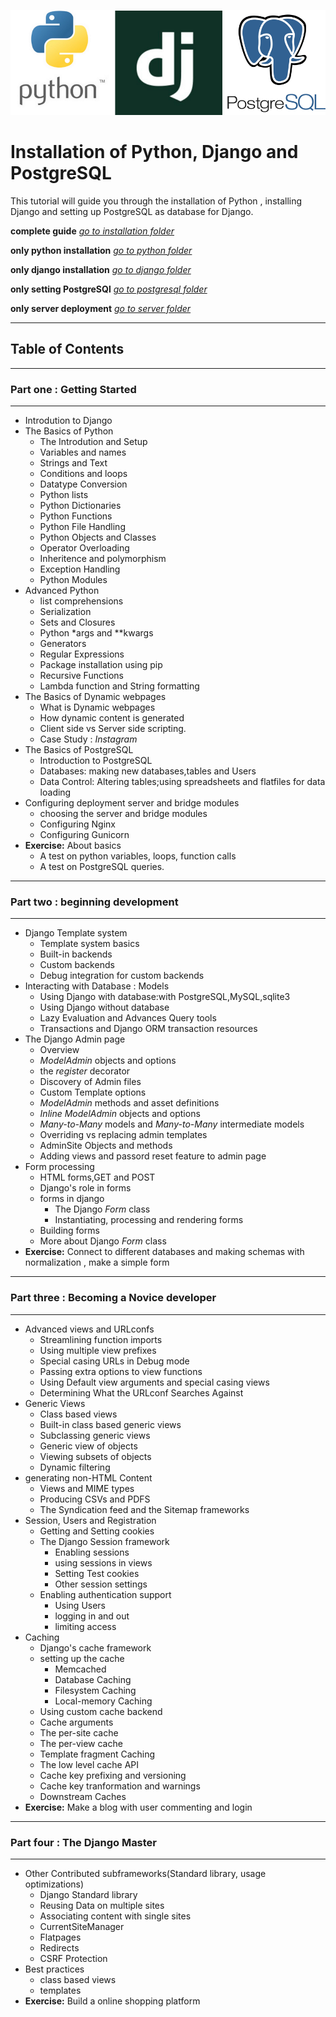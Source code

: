 ![djann.png](/assets/djann.png)
# Installation of Python, Django and PostgreSQL
This tutorial will guide you through the installation of Python , installing Django and setting up PostgreSQL as database for Django.

**complete guide** *[go to installation folder](/installation)*

**only python installation** *[go to python folder](/python)*

**only django installation** *[go to django folder](/django)*

**only setting PostgreSQl** *[go to postgresql folder](/postgresql)*

**only server deployment** *[go to server folder](/server)*

---
## Table of Contents

---
### Part one : Getting Started
---

  - Introdution to Django
  - The Basics of Python
    - The Introdution and Setup
    - Variables and names
    - Strings and Text
    - Conditions and loops
    - Datatype Conversion
    - Python lists
    - Python Dictionaries
    - Python Functions
    - Python File Handling
    - Python Objects and Classes
    - Operator Overloading
    - Inheritence and polymorphism
    - Exception Handling
    - Python Modules
  - Advanced Python
    - list comprehensions
    - Serialization
    - Sets and Closures
    - Python \*args and \*\*kwargs
    - Generators
    - Regular Expressions
    - Package installation using pip
    - Recursive Functions
    - Lambda function and String formatting
  - The Basics of Dynamic webpages
    - What is Dynamic webpages
    - How dynamic content is generated
    - Client side vs Server side scripting.
    - Case Study : *Instagram*
  - The Basics of PostgreSQL
    - Introduction to PostgreSQL
    - Databases: making new databases,tables and Users
    - Data Control: Altering tables;using spreadsheets and flatfiles for data loading
  - Configuring deployment server and bridge modules
    - choosing the server and bridge modules
    - Configuring Nginx
    - Configuring Gunicorn
  - **Exercise:** About basics
    - A test on python variables, loops, function calls
    - A test on PostgreSQL queries.

---
### Part two : beginning development
---

 - Django Template system
    - Template system basics
    - Built-in backends
    - Custom backends
    - Debug integration for custom backends
 - Interacting with Database : Models
    - Using Django with database:with PostgreSQL,MySQL,sqlite3
    - Using Django without database
    - Lazy Evaluation and Advances Query tools
    - Transactions and Django ORM transaction resources
 - The Django Admin page
    - Overview
    - *ModelAdmin* objects and options
    - the *register* decorator
    - Discovery of Admin files
    - Custom Template options
    - *ModelAdmin* methods and asset definitions
    - *Inline ModelAdmin* objects and options
    - *Many-to-Many* models and *Many-to-Many* intermediate models
    - Overriding vs replacing admin templates
    - AdminSite Objects and methods
    - Adding views and passord reset feature to admin page
 - Form processing
    - HTML forms,GET and POST
    - Django's role in forms
    - forms in django
      - The Django *Form* class
      - Instantiating, processing and rendering forms
    - Building forms
    - More about Django *Form* class
 - **Exercise:** Connect to different databases and making schemas with normalization , make a simple form

---
### Part three : Becoming a Novice developer
---

 - Advanced views and URLconfs
    - Streamlining function imports
    - Using multiple view prefixes
    - Special casing URLs in Debug mode
    - Passing extra options to view functions
    - Using Default view arguments and special casing views
    - Determining What the URLconf Searches Against
 - Generic Views
    - Class based views
    - Built-in class based generic views
    - Subclassing generic views
    - Generic view of objects
    - Viewing subsets of objects
    - Dynamic filtering
 - generating non-HTML Content
    - Views and MIME types
    - Producing CSVs and PDFS
    - The Syndication feed and the Sitemap frameworks
 - Session, Users and Registration
    - Getting and Setting cookies
    - The Django Session framework
      - Enabling sessions
      - using sessions in views
      - Setting Test cookies
      - Other session settings
    - Enabling authentication support
      - Using Users
      - logging in and out
      - limiting access
 - Caching
    - Django's cache framework
    - setting up the cache
      - Memcached
      - Database Caching
      - Filesystem Caching
      - Local-memory Caching
    - Using custom cache backend
    - Cache arguments
    - The per-site cache
    - The per-view cache
    - Template fragment  Caching
    - The low level cache API
    - Cache key prefixing and versioning
    - Cache key tranformation and warnings
    - Downstream Caches
 - **Exercise:** Make a blog with user commenting and login

---
### Part four : The Django Master
---

 - Other Contributed subframeworks(Standard library, usage optimizations)
    - Django Standard library
    - Reusing Data on multiple sites
    - Associating content with single sites
    - CurrentSiteManager
    - Flatpages
    - Redirects
    - CSRF Protection
 - Best practices
    - class based views
    - templates
 - **Exercise:** Build a online shopping platform
